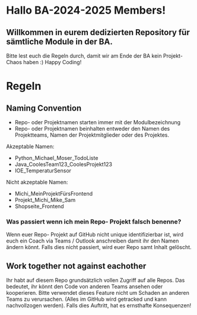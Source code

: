 # Hallo BA-2024-2025 Members!
## Willkommen in eurem dedizierten Repository für sämtliche Module in der BA.
Bitte lest euch die Regeln durch, damit wir am Ende der BA kein Projekt-Chaos haben :)
Happy Coding!

# Regeln

## Naming Convention
- Repo- oder Projektnamen starten immer mit der Modulbezeichnung
- Repo- oder Projektnamen beinhalten entweder den Namen des Projektteams, Namen der Projektmitglieder oder des Projektes.

Akzeptable Namen:
- Python_Michael_Moser_TodoListe
- Java_CoolesTeam123_CoolesProjekt123
- IOE_TemperaturSensor

Nicht akzeptable Namen:
- Michi_MeinProjektFürsFrontend
- Projekt_Michi_Mike_Sam
- Shopseite_Frontend

### Was passiert wenn ich mein Repo- Projekt falsch benenne?
Wenn euer Repo- Projekt auf GitHub nicht unique identifizierbar ist, wird euch ein Coach via Teams / Outlook anschreiben damit ihr den Namen ändern könnt. Falls dies nicht passiert, wird euer Repo samt Inhalt gelöscht.

## Work together not against eachother
Ihr habt auf diesem Repo grundsätzlich vollen Zugriff auf alle Repos. Das bedeutet, ihr könnt den Code von anderen Teams ansehen oder kooperieren. Bitte verwendet dieses Feature nicht um Schaden an anderen Teams zu verursachen. (Alles im GitHub wird getracked und kann nachvollzogen werden). Falls dies Auftritt, hat es ernsthafte Konsequenzen!
